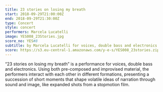 ```yaml
---
title: 23 stories on losing my breath
start: 2018-09-29T21:00:00Z
end: 2018-09-29T21:30:00Z
type: Concert
style: concert
performers: Marcela Lucatelli
image: YES008_23Stories.jpg
score_no: YES#8
subtitle: by Marcela Lucatelli for voices, double bass and electronics
score: https://s3.eu-central-1.amazonaws.com/y-e-s/YES008_23stories.zip
---
```

“23 stories on losing my breath” is a performance for voices, double bass and electronics. Using both pre-composed and improvised material, the performers interact with each other in different formations, presenting a succession of short moments that shape volatile ideas of narration through sound and image, like expanded shots from a stopmotion film.
